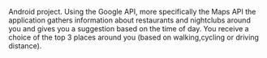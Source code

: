 Android project.
Using the Google API, more specifically the Maps API the application gathers information about restaurants and nightclubs around you and gives you a suggestion based on the time of day.
You receive a choice of the top 3 places around you (based on walking,cycling or driving distance).
